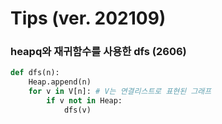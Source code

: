 # Tips (ver. 202109)

### heapq와 재귀함수를 사용한 dfs (2606)
``` python
def dfs(n):
    Heap.append(n)
    for v in V[n]: # V는 연결리스트로 표현된 그래프
        if v not in Heap:
            dfs(v)
```

